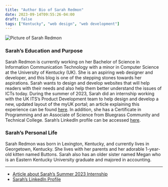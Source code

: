 ```yaml
---
title: "Author Bio of Sarah Redmon"
date: 2023-09-14T09:55:26-04:00
draft: false
tags: ["Kentucky", "web design", "web development"]
---
```


![Picture of Sarah Redmon](https://its.uky.edu/sites/default/files/styles/big_3x2/public/2023-08/img_2314_0.png?h=9dc95b1d&itok=Opb1THmS)

### Sarah’s Education and Purpose
Sarah Redmon is currently working on her Bachelor of Science in Information Communication Technology with a minor in Computer Science at the University of Kentucky (UK). She is an aspiring web designer and developer, and this blog is one of the stepping stones towards her aspirations. Sarah wants to design and develop websites that will help readers with their needs and also help them better understand the issues of ICTs today. During the summer of 2023, Sarah did an internship working with the UK ITS’s Product Development team to help design and develop a new, updated layout of the myUK portal; an article explaining this experience can be found [here](https://its.uky.edu/news/information-technology-services-intern-reimagines-design-uk-student-portal). In addition, she has a Certificate in Programming and an Associate of Science from Bluegrass Community and Technical College. Sarah’s LinkedIn profile can be accessed [here](http://www.linkedin.com/in/sarah-redmon).

### Sarah’s Personal Life
Sarah Redmon was born in Lexington, Kentucky, and currently lives in Georgetown, Kentucky. She lives with her parents and her adorable 1-year-old kitten named Buttons. Sarah also has an older sister named Megan who is an Eastern Kentucky University graduate and majored in accounting.

---

* [Article about Sarah’s Summer 2023 Internship](https://its.uky.edu/news/information-technology-services-intern-reimagines-design-uk-student-portal)
* [Sarah’s LinkedIn Profile](http://www.linkedin.com/in/sarah-redmon)